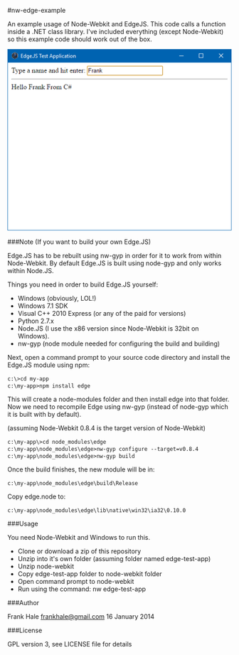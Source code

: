 #nw-edge-example

An example usage of Node-Webkit and EdgeJS. This code calls a function inside a .NET class library. I've included everything (except Node-Webkit) so this example code should work out of the box.

<img src="https://github.com/frankhale/nw-edge-example/blob/master/edge-test.png?raw=true" alt="screenshot"/>

###Note (If you want to build your own Edge.JS)

Edge.JS has to be rebuilt using nw-gyp in order for it to work from within Node-Webkit. By default Edge.JS is built using node-gyp and only works within Node.JS.

Things you need in order to build Edge.JS yourself:

- Windows (obviously, LOL!)
- Windows 7.1 SDK
- Visual C++ 2010 Express (or any of the paid for versions)
- Python 2.7.x
- Node.JS (I use the x86 version since Node-Webkit is 32bit on Windows).
- nw-gyp (node module needed for configuring the build and building)

Next, open a command prompt to your source code directory and install the Edge.JS module using npm:

```
c:\>cd my-app
c:\my-app>npm install edge
```

This will create a node-modules folder and then install edge into that folder. Now we need to recompile Edge using nw-gyp (instead of node-gyp which it is built with by default).

(assuming Node-Webkit 0.8.4 is the target version of Node-Webkit)

```
c:\my-app\>cd node_modules\edge
c:\my-app\node_modules\edge>nw-gyp configure --target=v0.8.4
c:\my-app\node_modules\edge>nw-gyp build
```

Once the build finishes, the new module will be in:

```
c:\my-app\node_modules\edge\build\Release
```

Copy edge.node to:

```
c:\my-app\node_modules\edge\lib\native\win32\ia32\0.10.0
```

###Usage

You need Node-Webkit and Windows to run this.

- Clone or download a zip of this repository
- Unzip into it's own folder (assuming folder named edge-test-app)
- Unzip node-webkit
- Copy edge-test-app folder to node-webkit folder
- Open command prompt to node-webkit
- Run using the command: nw edge-test-app

###Author

Frank Hale <frankhale@gmail.com>
16 January 2014

###License 

GPL version 3, see LICENSE file for details